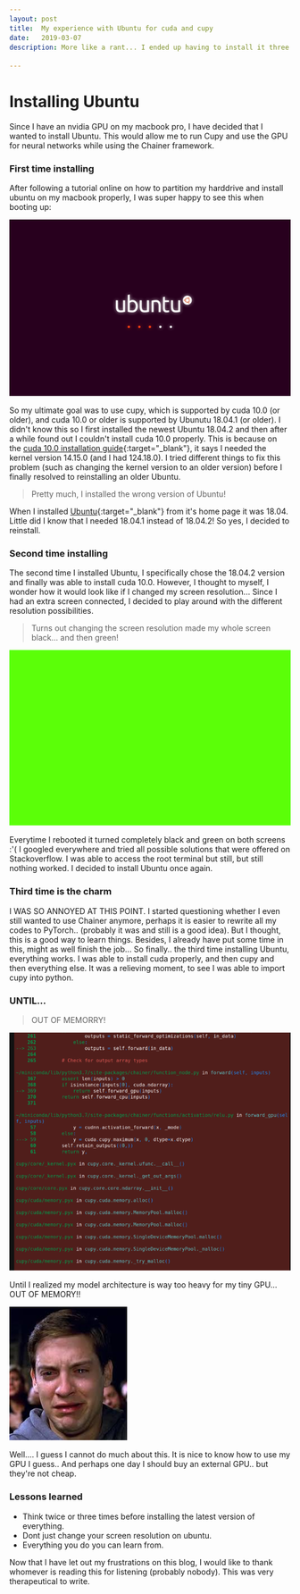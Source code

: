 ```yaml
---
layout: post
title:  My experience with Ubuntu for cuda and cupy
date:   2019-03-07
description: More like a rant... I ended up having to install it three times and here is why...

---
```

# Installing Ubuntu

Since I have an nvidia GPU on my macbook pro, I have decided that I wanted to install Ubuntu. This would allow me to run Cupy and use the GPU for neural networks while using the Chainer framework.

### First time installing

After following a tutorial online on how to partition my harddrive and install ubuntu on my macbook properly, I was super happy to see this when booting up:


![ubuntu image](/assets/img/blog_img/ubuntu_loader.png "Ubuntu loader")

So my ultimate goal was to use cupy, which is supported by cuda 10.0 (or older), and cuda 10.0 or older is supported by Ubunutu 18.04.1 (or older). I didn't know this so I first installed the newest Ubuntu 18.04.2 and then after a while found out I couldn't install cuda 10.0 properly. This is because on the [cuda 10.0 installation guide](https://docs.nvidia.com/cuda/archive/10.0/){:target="\_blank"}, it says I needed the kernel version 14.15.0 (and I had 124.18.0). I tried different things to fix this problem (such as changing the kernel version to an older version) before I finally resolved to reinstalling an older Ubuntu.  

>Pretty much, I installed the wrong version of Ubuntu!

 When I installed [Ubuntu](https://www.ubuntu.com/#download){:target="\_blank"} from it's home page it was 18.04. Little did I know that I needed 18.04.1 instead of 18.04.2! So yes, I decided to reinstall. 

### Second time installing

The second time I installed Ubuntu, I specifically chose the 18.04.2 version and finally was able to install cuda 10.0. However, I thought to myself, I wonder how it would look like if I changed my screen resolution... Since I had an extra screen connected, I decided to play around with the different resolution possibilities. 

> Turns out changing the screen resolution made my whole screen black... and then green!

![alt text](/assets/img/blog_img/green_screen.jpg "Green screen")

Everytime I rebooted it turned completely black and green on both screens :'( I googled everywhere and tried all possible solutions that were offered on Stackoverflow. I was able to access the root terminal but still, but still nothing worked. I decided to install Ubuntu once again.

### Third time is the charm

I WAS SO ANNOYED AT THIS POINT. I started questioning whether I even still wanted to use Chainer anymore, perhaps it is easier to rewrite all my codes to PyTorch.. (probably it was and still is a good idea). But I thought, this is a good way to learn things. Besides, I already have put some time in this, might as well finish the job... So finally.. the third time installing Ubuntu, everything works. I was able to install cuda properly, and then cupy and then everything else. It was a relieving moment, to see I was able to import cupy into python. 

### UNTIL... 

>OUT OF MEMORRY!

![alt text](/assets/img/blog_img/out_of_memory.png "Out of memory")

Until I realized my model architecture is way too heavy for my tiny GPU... OUT OF MEMORY!!  

![alt text](/assets/img/blog_img/cryface.jpg "sadface")

Well.... I guess I cannot do much about this. It is nice to know how to use my GPU I guess.. And perhaps one day I should buy an external GPU.. but they're not cheap. 

### Lessons learned

- Think twice or three times before installing the latest version of everything.
- Dont just change your screen resolution on ubuntu. 
- Everything you do you can learn from. 


Now that I have let out my frustrations on this blog, I would like to thank whomever is reading this for listening (probably nobody). This was very therapeutical to write. 